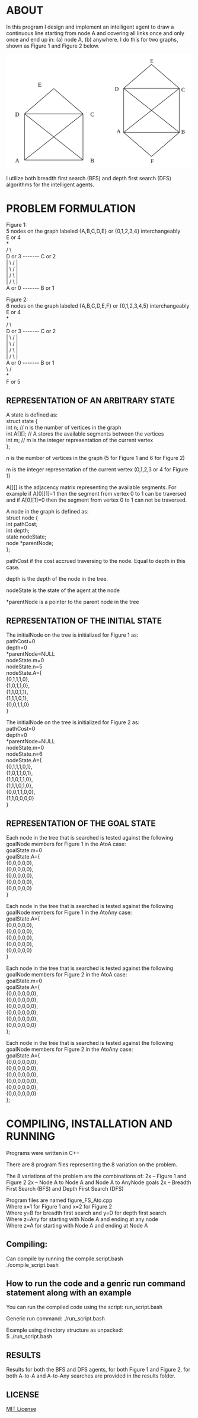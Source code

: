 ﻿# ABOUT  
In this program I design and implement an intelligent agent to draw a continuous line starting from node A and covering all links once and only once and end up in: (a) node A, (b) anywhere. I do this for two graphs, shown as Figure 1 and Figure 2 below.  

![Figure 1 and Figure 2](images/graph_figures.png?raw=true "Figure 1 and Figure 2")

I utilize both breadth first search (BFS) and depth first search (DFS) algorithms for the intelligent agents.  

# PROBLEM FORMULATION  
Figure 1:  
5 nodes on the graph labeled {A,B,C,D,E} or {0,1,2,3,4} interchangeably  
	        E or 4  
		*  
	        /       \  
D or 3	      *-------*   C or 2  
	      | \       / |  
                  |   \   /   |  
                  |   /   \   |  
                  | /       \ |  
A or 0	      *-------*   B or 1  
  
Figure 2:  
6 nodes on the graph labeled {A,B,C,D,E,F} or {0,1,2,3,4,5} interchangeably  
	        E or 4  
		*  
	        /       \  
D or 3	      *-------*   C or 2  
	      | \       / |  
                  |   \   /   |  
                  |   /   \   |  
                  | /       \ |  
A or 0	      *-------*   B or 1  
	        \      /  
		*  
  	         F or 5  

## REPRESENTATION OF AN ARBITRARY STATE  
A state is defined as:  
struct state {  
	int n; // n is the number of vertices in the graph  
	int A[][]; // A stores the available segments between the vertices  
	int m; // m is the integer representation of the current vertex  
};  

n is the number of vertices in the graph (5 for Figure 1 and 6 for Figure 2)  

m is the integer representation of the current vertex (0,1,2,3 or 4 for Figure 1)  

A[][] is the adjacency matrix representing the available segments. For example if A[0][1]=1 then the segment from vertex 0 to 1 can be traversed and if  A[0][1]=0 then the segment from vertex 0 to 1 can not be traversed.  

A node in the graph is defined as:  
struct node {  
	int pathCost;  
	int depth;  
	state nodeState;  
	node *parentNode;  
};  

pathCost if the cost accrued traversing to the node. Equal to depth in this case.  

depth is the depth of the node in the tree.  

nodeState is the state of the agent at the node  

*parentNode is a pointer to the parent node in the tree  

## REPRESENTATION OF THE INITIAL STATE  
The initialNode on the tree is initialized for Figure 1 as:  
pathCost=0  
depth=0  
*parentNode=NULL  
nodeState.m=0  
nodeState.n=5  
nodeState.A={  
		{0,1,1,1,0},  
		{1,0,1,1,0},  
		{1,1,0,1,1},  
		{1,1,1,0,1},  
		{0,0,1,1,0}  
	}  

The initialNode on the tree is initialized for Figure 2 as:  
pathCost=0  
depth=0  
*parentNode=NULL  
nodeState.m=0  
nodeState.n=6  
nodeState.A={  
		{0,1,1,1,0,1},  
		{1,0,1,1,0,1},  
		{1,1,0,1,1,0},  
		{1,1,1,0,1,0},  
		{0,0,1,1,0,0},  
		{1,1,0,0,0,0}  
	}  

## REPRESENTATION OF THE GOAL STATE  
Each node in the tree that is searched is tested against the following goalNode members for Figure 1 in the AtoA case:  
goalState.m=0  
goalState.A={  
    		{0,0,0,0,0},  
    		{0,0,0,0,0},  
    		{0,0,0,0,0},  
    		{0,0,0,0,0},  
    		{0,0,0,0,0}  
    }  

Each node in the tree that is searched is tested against the following goalNode members for Figure 1 in the AtoAny case:  
goalState.A={  
    		{0,0,0,0,0},  
    		{0,0,0,0,0},  
    		{0,0,0,0,0},  
    		{0,0,0,0,0},  
    		{0,0,0,0,0}  
    }  

Each node in the tree that is searched is tested against the following goalNode members for Figure 2 in the AtoA case:  
goalState.m=0  
goalState.A={  
    		{0,0,0,0,0,0},  
    		{0,0,0,0,0,0},  
    		{0,0,0,0,0,0},  
    		{0,0,0,0,0,0},  
    		{0,0,0,0,0,0},  
    		{0,0,0,0,0,0}  
    };  

Each node in the tree that is searched is tested against the following goalNode members for Figure 2 in the AtoAny case:  
goalState.A={  
    		{0,0,0,0,0,0},  
    		{0,0,0,0,0,0},  
    		{0,0,0,0,0,0},  
    		{0,0,0,0,0,0},  
    		{0,0,0,0,0,0},  
    		{0,0,0,0,0,0}  
    };  

# COMPILING, INSTALLATION AND RUNNING  
Programs were written in C++  

There are 8 program files representing the 8 variation on the problem.  

The 8 variations of the problem are the combinations of:
2x – Figure 1 and Figure 2
2x – Node A to Node A and Node A to AnyNode goals
2x – Breadth First Search (BFS) and Depth First Search (DFS)

Program files are named figure<x>_<y>FS_Ato<z>.cpp  
Where x=1 for Figure 1 and x=2 for Figure 2  
Where y=B for breadth first search and y=D for depth first search  
Where z=Any for starting with Node A and ending at any node  
Where z=A for starting with Node A and ending at Node A  

## Compiling:  
Can compile by running the compile.script.bash  
./compile_script.bash  

## How to run the code and a genric run command statement along with an example  
You can run the compiled code using the script: run_script.bash  

Generic run command: ./run_script.bash  

Example using directory structure as unpacked:  
$ ./run_script.bash  

## RESULTS  

Results for both the BFS and DFS agents, for both Figure 1 and Figure 2, for both A-to-A and A-to-Any searches are provided in the results folder.  

## LICENSE  
[MIT License](https://github.com/shoeloh/graph-search/blob/master/LICENSE)  

